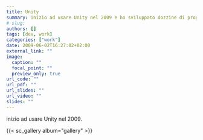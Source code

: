 ```yaml
---
title: Unity
summary: inizio ad usare Unity nel 2009 e ho sviluppato dozzine di progetti
# slug: 
authors: []
tags: [dev, work]
categories: ["work"]
date: 2009-06-02T16:27:02+02:00
external_link: ""
image:
  caption: ""
  focal_point: ""
  preview_only: true
url_code: ""
url_pdf: ""
url_slides: ""
url_video: ""
slides: ""
---
```


inizio ad usare Unity nel 2009.

{{< sc_gallery album="gallery" >}}
